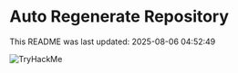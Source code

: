 # Auto Regenerate Repository

This README was last updated: 2025-08-06 04:52:49

 ![TryHackMe](https://tryhackme.com/badge/533634)